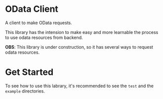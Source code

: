 # OData Client

A client to make OData requests.

This library has the intension to make easy and more learnable the process to use odata resources from backend.

**OBS**: This library is under construction, so it has several ways to request odata resources.

# Get Started

To see how to use this labrary, it's recommended to see the `test` and the `example` directories.
